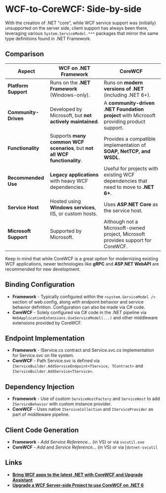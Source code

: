 # WCF-to-CoreWCF: Side-by-side

With the creation of .NET "core", while WCF service support was (initially) unsupported on the server side, client support has always been there, leveraging various `System.ServiceModel.***` packages that mirror the same type definitions found in .NET Framework. 

## Comparison

| **Aspect** | **WCF on .NET Framework** | **CoreWCF** |
|-|-|-|
| **Platform Support** | Runs on the **.NET Framework** (Windows-only). | Runs on **modern versions of .NET** (including .NET 6+). |
| **Community-Driven** | Developed by Microsoft, but **not actively maintained**. | A **community-driven .NET Foundation project** with Microsoft providing product support. |
| **Functionality** | Supports **many common WCF scenarios**, but **not all WCF functionality**. | Provides a compatible implementation of **SOAP, NetTCP, and WSDL**. |
| **Recommended Use** | **Legacy applications** with heavy WCF dependencies. | Useful for projects with existing WCF dependencies that need to move to **.NET 6+**. |
| **Service Host** | Hosted using **Windows services**, IIS, or custom hosts. | Uses **ASP.NET Core** as the service host.                                                                     |
| **Microsoft Support** | Supported by Microsoft. | Although not a Microsoft-owned project, Microsoft provides support for CoreWCF. |

Keep in mind that while CoreWCF is a great option for modernizing existing WCF applications, newer technologies like **gRPC** and **ASP.NET WebAPI** are recommended for new development.

## Binding Configuration

- **Framework** - Typically configured within the `<system.ServiceModel />` section of web.config, along with endpoint behavior and service behavior definition. Configuration can also be made via C# code.
- **CoreWCF** - Solely configured via C# code in the .NET pipeline via `WebApplicationExtensions.UseServiceModel(...)` and other middleware extensions provided by CoreWCF.

## Endpoint Implementation

- **Framework** - IService.cs contract and Service.svc.cs implementation for Service.svc on file system.
- **CoreWCF** - Path Service.svc is defined via `IServiceBuilder.AddServiceEndpoint<TService, TContract>` and `IServiceBuilder.AddService<TService>`.

## Dependency Injection

- **Framework** - Use of custom `ServiceHostFactory` and `ServiceHost` to add `IServiceBehavior` with custom instance provider.
- **CoreWCF** - Uses native `IServiceCollection` and `IServiceProvider` as part of middleware pipeline.

## Client Code Generation

- **Framework** - *Add Service Reference...* (in VS) or via `svcutil.exe`
- **CoreWCF** - *Add* and *Service Reference...* (in VS) or via [`dotnet-svcutil`

## Links

- [**Bring WCF apps to the latest .NET with CoreWCF and Upgrade Assistant**](https://devblogs.microsoft.com/dotnet/migration-wcf-to-corewcf-upgrade-assistant/)
- [**Upgrade a WCF Server-side Project to use CoreWCF on .NET 6**](https://learn.microsoft.com/en-us/dotnet/core/porting/upgrade-assistant-wcf)